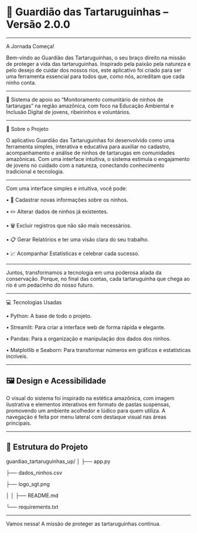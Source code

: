 # 🐢 Guardião das Tartaruguinhas – Versão 2.0.0
________________________________________
A Jornada Começa!

Bem-vindo ao Guardião das Tartaruguinhas, o seu braço direito na missão de proteger a vida das tartaruguinhas. Inspirado pela paixão pela natureza e pelo desejo de cuidar dos nossos rios, este aplicativo foi criado para ser uma ferramenta essencial para todos que, como nós, acreditam que cada ninho conta.
________________________________________
🌿 Sistema de apoio ao “Monitoramento comunitário de ninhos de tartarugas” na região amazônica, com foco na Educação Ambiental e Inclusão Digital de jovens, ribeirinhos e voluntários.
________________________________________
📌 Sobre o Projeto

O aplicativo Guardião das Tartaruguinhas foi desenvolvido como uma ferramenta simples, interativa e educativa para auxiliar no cadastro, acompanhamento e análise de ninhos de tartarugas em comunidades amazônicas. Com uma interface intuitiva, o sistema estimula o engajamento de jovens no cuidado com a natureza, conectando conhecimento tradicional e tecnologia.
________________________________________
Com uma interface simples e intuitiva, você pode:

•	📝 Cadastrar novas informações sobre os ninhos.

•	✏️ Alterar dados de ninhos já existentes.

•	🗑️ Excluir registros que não são mais necessários.

•	📋 Gerar Relatórios e ter uma visão clara do seu trabalho.

•	📈 Acompanhar Estatísticas e celebrar cada sucesso.

________________________________________
Juntos, transformamos a tecnologia em uma poderosa aliada da conservação. Porque, no final das contas, cada tartaruguinha que chega ao rio é um pedacinho do nosso futuro.
________________________________________
💻 Tecnologias Usadas

•	Python: A base de todo o projeto.

•	Streamlit: Para criar a interface web de forma rápida e elegante.

•	Pandas: Para a organização e manipulação dos dados dos ninhos.

•	Matplotlib e Seaborn: Para transformar números em gráficos e estatísticas incríveis.

________________________________________
## 🖼️ Design e Acessibilidade

O visual do sistema foi inspirado na estética amazônica, com imagem ilustrativa e elementos interativos em formato de pastas suspensas, promovendo um ambiente acolhedor e lúdico para quem utiliza. A navegação é feita por menu lateral com destaque visual nas áreas principais.
________________________________________
## 📂 Estrutura do Projeto

guardiao_tartaruguinhas_up/
│
├── app.py     

├── dados_ninhos.csv    

├── logo_sgt.png      

│ │   ├── README.md   

└── requirements.txt      

________________________________________
Vamos nessa! A missão de proteger as tartaruguinhas continua.
